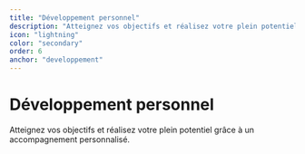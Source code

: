 ```yaml
---
title: "Développement personnel"
description: "Atteignez vos objectifs et réalisez votre plein potentiel grâce à un accompagnement personnalisé."
icon: "lightning"
color: "secondary"
order: 6
anchor: "developpement"
---
```


# Développement personnel

Atteignez vos objectifs et réalisez votre plein potentiel grâce à un accompagnement personnalisé.
